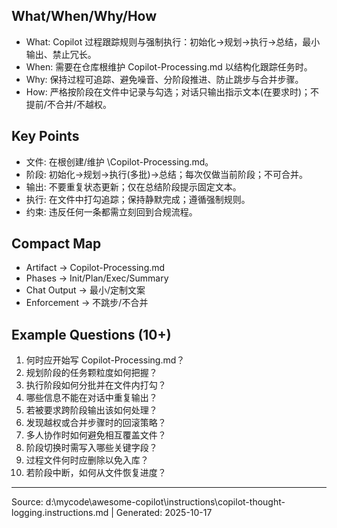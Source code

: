 ## What/When/Why/How

- What: Copilot 过程跟踪规则与强制执行：初始化→规划→执行→总结，最小输出、禁止冗长。
- When: 需要在仓库根维护 Copilot-Processing.md 以结构化跟踪任务时。
- Why: 保持过程可追踪、避免噪音、分阶段推进、防止跳步与合并步骤。
- How: 严格按阶段在文件中记录与勾选；对话只输出指示文本(在要求时)；不提前/不合并/不越权。

## Key Points

- 文件: 在根创建/维护 \Copilot-Processing.md。
- 阶段: 初始化→规划→执行(多批)→总结；每次仅做当前阶段；不可合并。
- 输出: 不要重复状态更新；仅在总结阶段提示固定文本。
- 执行: 在文件中打勾追踪；保持静默完成；遵循强制规则。
- 约束: 违反任何一条都需立刻回到合规流程。

## Compact Map

- Artifact → Copilot-Processing.md
- Phases → Init/Plan/Exec/Summary
- Chat Output → 最小/定制文案
- Enforcement → 不跳步/不合并

## Example Questions (10+)

1) 何时应开始写 Copilot-Processing.md？
2) 规划阶段的任务颗粒度如何把握？
3) 执行阶段如何分批并在文件内打勾？
4) 哪些信息不能在对话中重复输出？
5) 若被要求跨阶段输出该如何处理？
6) 发现越权或合并步骤时的回滚策略？
7) 多人协作时如何避免相互覆盖文件？
8) 阶段切换时需写入哪些关键字段？
9) 过程文件何时应删除以免入库？
10) 若阶段中断，如何从文件恢复进度？

---
Source: d:\mycode\awesome-copilot\instructions\copilot-thought-logging.instructions.md | Generated: 2025-10-17
